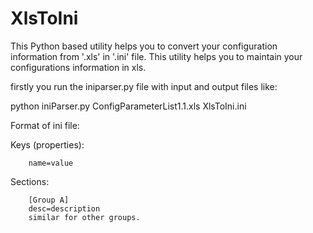 # XlsToIni
This Python based utility helps you to convert your configuration information from '.xls' in '.ini' file. This utility helps you to maintain your configurations information in xls.  

firstly you run the iniparser.py file with input and output files like:

python iniParser.py ConfigParameterList1.1.xls XlsToIni.ini

Format of ini file:

Keys (properties):

        name=value

Sections:

        [Group A]
        desc=description
        similar for other groups.
